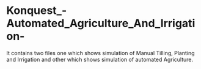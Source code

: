 # Konquest_-Automated_Agriculture_And_Irrigation-
It contains two files one which shows simulation of Manual Tilling, Planting and  Irrigation and other which shows simulation of automated Agriculture.
